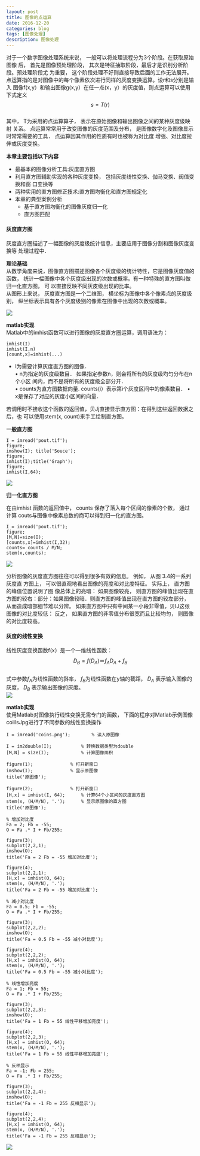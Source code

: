 ```yaml
---
layout: post
title: 图像的点运算
date: 2016-12-20
categories: blog
tags: [图像处理]
description: 图像处理
---
```


对于一个数字图像处理系统来说， 一般可以将处理流程分为3个阶段。在获取原始图像
后， 首先是图像预处理阶段， 其次是特征抽取阶段，最后才是识别分析阶段。预处理阶段尤
为重要， 这个阶段处理不好则直接导致后面的工作无法展开。        
点运算指的是对图像中的每个像素依次进行同样的灰度变换运算。设r和s分别是输入
图像f(x,y）和输出图像g(x,y）在任一点(x，y）的灰度值，则点运算可以使用下式定义    
$$s=T(r)$$          
其中， T为采用的点运算算子， 表示在原始图像和输出图像之间的某种灰度级映射
关系。
点运算常常用于改变图像的灰度范围及分布， 是图像数字化及图像显示时常常需要的工具． 点运算因其作用的性质有时也被称为对比度 增强、对比度拉伸或灰度变换。     

**本章主要包括以下内容**       

- 最基本的图像分析工具:灰度直方图
- 利用直方图辅助实现的各种灰度变换， 包括灰度线性变换、伽马变换、阀值变换和窗
口变换等
- 两种实用的直方图修正技术:直方图均衡化和直方图规定化
- 本章的典型案例分析
	+ 基于直方图均衡化的图像灰度归一化
	+ 直方图匹配

#### 灰度直方图     
灰度直方圈描述了一幅图像的灰度级统计信息，主要应用于图像分割和图像灰度变换等
处理过程中．      

**理论基础**      
从数学角度来说，图像直方图描述图像各个灰度级的统计特性，它是图像灰度值的函数，
统计一幅图像中各个灰度级出现的次数或概率。有一种特殊的直方图叫做归一化直方图， 可
以直接反映不同灰皮级出现的比率。     
从图形上来说， 灰度直方图是一个二维图， 横坐标为图像中各个像素点的灰度级别， 纵坐标表示具有各个灰度级别的像素在图像中出现的次数或概率。      

![](https://raw.githubusercontent.com/whuhan2013/myImage/master/dataImage/chapter3/p1.png)  

**matlab实现**       
Matlab中的imhist函数可以进行图像的灰度直方圈运算，调用语法为：

```
imhist(I)
imhist(I,n)
[count,x]=imhist(...)
```

- I为需要计算灰度直方图的图像．   
• n为指定的灰度级数目． 如果指定参数n，则会将所有的灰度级均匀分布在n 个小区
间内，而不是将所有的灰度级全部分开．        
• counts为直方图数据向量. counts(i）表示第i个灰度区间中的像素数目．
• x是保存了对应的灰度小区间的向量．     

若调用时不接收这个函数的返回值，贝Jj直接显示直方图：在得到这些返回数据之后，也
可以使用stem(x, count)来手工绘制直方图。    

**一般直方图**     

```
I = imread('pout.tif');
figure;
imshow(I); title('Souce');
figure;
imhist(I);title('Graph');
figure;
imhist(I,64);
```
![](https://raw.githubusercontent.com/whuhan2013/myImage/master/dataImage/chapter3/p2.png)  

**归一化直方图**    

在由imhist 函数的返回值中， counts 保存了落入每个区间的像素的个数， 通过计算 couts与图像中像素总数的商可以得到归一化的直方图。

```
I = imread('pout.tif');
figure;
[M,N]=size(I);
[counts,x]=imhist(I,32);
counts= counts / M/N;
stem(x,counts);
```
![](https://raw.githubusercontent.com/whuhan2013/myImage/master/dataImage/chapter3/p3.png) 

分析图像的灰度直方图往往可以得到很多有效的信息。 例如， 从图 3.4的一系列灰度直 方图上， 可以很直观地看出图像的亮度和对比度特征。 实际上， 直方图的峰值位置说明了图 像总体上的亮暗： 如果图像较亮， 则直方图的峰值出现在直方图的较右：部分：如果图像较暗．则直方图的峰值出现在直方图的较左部分， 从而造成暗部细节难以分辨。 如果直方图中只有中间某一小段非零值，贝IJ这张图像的对比度较低： 反之， 如果直方图的非零值分布很宽而且比较均匀， 则图像的对比度较高。

#### 灰度的线性变换     
线性灰度变换函数f(x）是一个一维线性函数：      
$$D_B = f(D_A) ＝f_AD_A +f_B$$     
式中参数$f_A$为线性函数的斜率， $f_B$为线性函数在y轴的截距， $D_A$ 表示输入图像的灰度，
$D_B$ 表示输出图像的灰度。      
![](https://raw.githubusercontent.com/whuhan2013/myImage/master/dataImage/chapter3/p4.png) 

**matlab实现**      
使用Matlab对图像执行线性变换无需专门的函数， 下面的程序对Matlab示例图像 coiilsJpg进行了不同参数的线性变换操作

```
I = imread('coins.png');		% 读入原图像

I = im2double(I);			% 转换数据类型为double
[M,N] = size(I);			% 计算图像面积

figure(1);				% 打开新窗口
imshow(I);				% 显示原图像
title('原图像');

figure(2);				% 打开新窗口
[H,x] = imhist(I, 64);		% 计算64个小区间的灰度直方图
stem(x, (H/M/N), '.');		% 显示原图像的直方图
title('原图像');

% 增加对比度
Fa = 2; Fb = -55;
O = Fa .* I + Fb/255;

figure(3);
subplot(2,2,1);
imshow(O);
title('Fa = 2 Fb = -55 增加对比度');

figure(4);
subplot(2,2,1);
[H,x] = imhist(O, 64);
stem(x, (H/M/N), '.');
title('Fa = 2 Fb = -55 增加对比度');

% 减小对比度
Fa = 0.5; Fb = -55;
O = Fa .* I + Fb/255;

figure(3);
subplot(2,2,2);
imshow(O);
title('Fa = 0.5 Fb = -55 减小对比度');

figure(4);
subplot(2,2,2);
[H,x] = imhist(O, 64);
stem(x, (H/M/N), '.');
title('Fa = 0.5 Fb = -55 减小对比度');

% 线性增加亮度
Fa = 1; Fb = 55;
O = Fa .* I + Fb/255;

figure(3);
subplot(2,2,3);
imshow(O);
title('Fa = 1 Fb = 55 线性平移增加亮度');

figure(4);
subplot(2,2,3);
[H,x] = imhist(O, 64);
stem(x, (H/M/N), '.');
title('Fa = 1 Fb = 55 线性平移增加亮度');

% 反相显示
Fa = -1; Fb = 255;
O = Fa .* I + Fb/255;

figure(3);
subplot(2,2,4);
imshow(O);
title('Fa = -1 Fb = 255 反相显示');

figure(4);
subplot(2,2,4);
[H,x] = imhist(O, 64);
stem(x, (H/M/N), '.');
title('Fa = -1 Fb = 255 反相显示');
```

![](https://raw.githubusercontent.com/whuhan2013/myImage/master/dataImage/chapter3/p5.png) 

